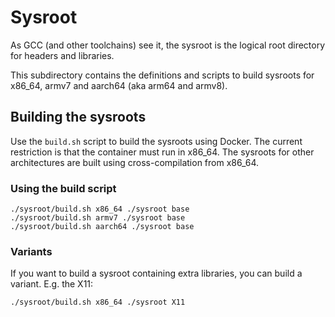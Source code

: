 # Sysroot

As GCC (and other toolchains) see it, the sysroot is the logical root directory for headers and
libraries.

This subdirectory contains the definitions and scripts to build sysroots for x86_64, armv7 and
aarch64 (aka arm64 and armv8).

## Building the sysroots

Use the `build.sh` script to build the sysroots using Docker. The current restriction is
that the container must run in x86_64. The sysroots for other architectures are built using
cross-compilation from x86_64.

### Using the build script

```shell
./sysroot/build.sh x86_64 ./sysroot base
./sysroot/build.sh armv7 ./sysroot base
./sysroot/build.sh aarch64 ./sysroot base
```

### Variants

If you want to build a sysroot containing extra libraries, you can build a variant. E.g. the X11:

```shell
./sysroot/build.sh x86_64 ./sysroot X11
```
